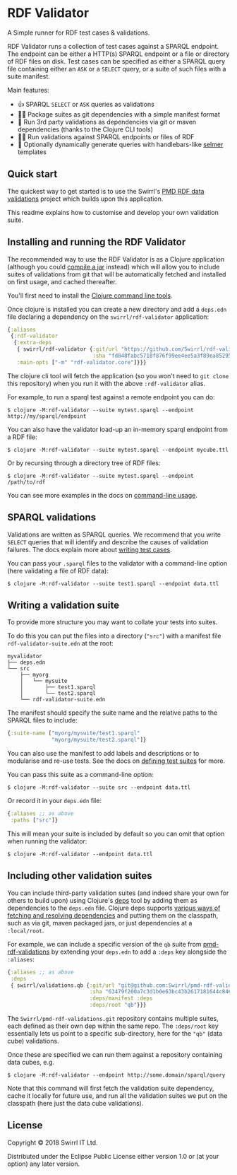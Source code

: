 # RDF Validator

A Simple runner for RDF test cases & validations.

RDF Validator runs a collection of test cases against a SPARQL endpoint. The endpoint can be either a HTTP(s) SPARQL endpoint or a file or directory of RDF files on disk. Test cases can be specified as either a SPARQL query file containing either
an `ASK` or a `SELECT` query, or a suite of such files with a suite manifest.

Main features:

- 👍 SPARQL `SELECT` or `ASK` queries as validations
- 👌🏾 Package suites as git dependencies with a simple manifest format
- 🏃 Run 3rd party validations as dependencies via git or maven dependencies (thanks to the Clojure CLI tools)
- 🏃🏾 Run validations against SPARQL endpoints or files of RDF
- 🚴 Optionally dynamically generate queries with handlebars-like [selmer](https://github.com/yogthos/Selmer) templates

## Quick start

The quickest way to get started is to use the Swirrl's [PMD RDF data validations](https://github.com/Swirrl/pmd-rdf-validations) project which builds upon this application.

This readme explains how to customise and develop your own validation suite.

## Installing and running the RDF Validator

The recommended way to use the RDF Validator is as a Clojure application (although you could [compile a jar](/docs/COMPILING.md) instead) which will allow you to include suites of validations from git that will be automatically fetched and installed on first usage, and cached thereafter.

You'll first need to install the [Clojure command line tools](https://clojure.org/guides/getting_started#_clojure_installer_and_cli_tools).

Once clojure is installed you can create a new directory and add a `deps.edn` file declaring a dependency on the `swirrl/rdf-validator` application:

```clojure
{:aliases
 {:rdf-validator
  {:extra-deps
   { swirrl/rdf-validator {:git/url "https://github.com/Swirrl/rdf-validator.git"
                           :sha "fd848fabc5718f876f99ee4ee5a3f89ea8529571"}}
   :main-opts ["-m" "rdf-validator.core"]}}}
```

The clojure cli tool will fetch the application (so you won't need to `git clone` this repository) when you run it with the above `:rdf-validator` alias.

For example, to run a sparql test against a remote endpoint you can do:

    $ clojure -M:rdf-validator --suite mytest.sparql --endpoint http://my/sparql/endpoint

You can also have the validator load-up an in-memory sparql endpoint from a RDF file:

    $ clojure -M:rdf-validator --suite mytest.sparql --endpoint mycube.ttl

Or by recursing through a directory tree of RDF files:

    $ clojure -M:rdf-validator --suite mytest.sparql --endpoint /path/to/rdf

You can see more examples in the docs on [command-line usage](/docs/USAGE.md).

## SPARQL validations

Validations are written as SPARQL queries. We recommend that you write `SELECT` queries that will identify and describe the causes of validation failures. The docs explain more about [writing test cases](/docs/WRITING_TEST_CASES.md).

You can pass your `.sparql` files to the validator with a command-line option (here validating a file of RDF data):

    $ clojure -M:rdf-validator --suite test1.sparql --endpoint data.ttl

## Writing a validation suite

To provide more structure you may want to collate your tests into suites.

To do this you can put the files into a directory (`"src"`) with a manifest file `rdf-validator-suite.edn` at the root:

    myvalidator
    ├── deps.edn
    └── src
        ├── myorg
        │   └── mysuite
        │       ├── test1.sparql
        │       └── test2.sparql
        └── rdf-validator-suite.edn

The manifest should specify the suite name and the relative paths to the SPARQL files to include:

```clojure
{:suite-name ["myorg/mysuite/test1.sparql"
              "myorg/mysuite/test2.sparql"]}
```

You can also use the manifest to add labels and descriptions or to modularise and re-use tests. See the docs on [defining test suites](/docs/DEFINING_TEST_SUITES.md) for more.

You can pass this suite as a command-line option:

    $ clojure -M:rdf-validator --suite src --endpoint data.ttl

Or record it in your `deps.edn` file:

```clojure
{:aliases ;; as above
 :paths ["src"]}
```

This will mean your suite is included by default so you can omit that option when running the validator:

    $ clojure -M:rdf-validator --endpoint data.ttl


## Including other validation suites

You can include third-party validation suites (and indeed share your own for others to build upon) using Clojure's [deps](https://clojure.org/guides/deps_and_cli) tool by adding them as dependencies to the `deps.edn` file. Clojure deps supports [various ways of fetching and resolving dependencies](https://clojure.org/reference/deps_and_cli#_dependencies) and putting them on the classpath, such as via git, maven packaged jars, or just dependencies at a `:local/root`.

For example, we can include a specific version of the `qb` suite from [pmd-rdf-validations](https://github.com/Swirrl/pmd-rdf-validations) by extending your `deps.edn` to add a `:deps` key alongside the `:aliases`:

```clojure
{:aliases ;; as above
 :deps
 { swirrl/validations.qb {:git/url "git@github.com:Swirrl/pmd-rdf-validations.git"
                          :sha "63479f200a7c3d1b0e63bc43b2617181644c846b"
                          :deps/manifest :deps
                          :deps/root "qb"}}}
```

The `Swirrl/pmd-rdf-validations.git` repository contains multiple suites, each defined as their own dep within the same repo.  The `:deps/root` key essentially lets us point to a specific sub-directory, here for the `"qb"` (data cube) validations.

Once these are specified we can run them against a repository containing data cubes, e.g.

    $ clojure -M:rdf-validator --endpoint http://some.domain/sparql/query

Note that this command will first fetch the validation suite dependency, cache it locally for future use, and run all the validation suites we put on the classpath (here just the data cube validations).

## License

Copyright © 2018 Swirrl IT Ltd.

Distributed under the Eclipse Public License either version 1.0 or (at your option) any later version.
